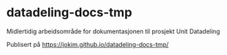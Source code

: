 # datadeling-docs-tmp
Midlertidig arbeidsområde for dokumentasjonen til prosjekt Unit Datadeling

Publisert på https://jokim.github.io/datadeling-docs-tmp/

